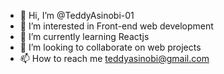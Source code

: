 - 👋 Hi, I’m @TeddyAsinobi-01
- 👀 I’m interested in Front-end web development 
- 🌱 I’m currently learning Reactjs
- 💞️ I’m looking to collaborate on web projects
- 📫 How to reach me teddyasinobi@gmail.com 

<!---
TeddyAsinobi-01/TeddyAsinobi-01 is a ✨ special ✨ repository because its `README.md` (this file) appears on your GitHub profile.
You can click the Preview link to take a look at your changes.
--->
